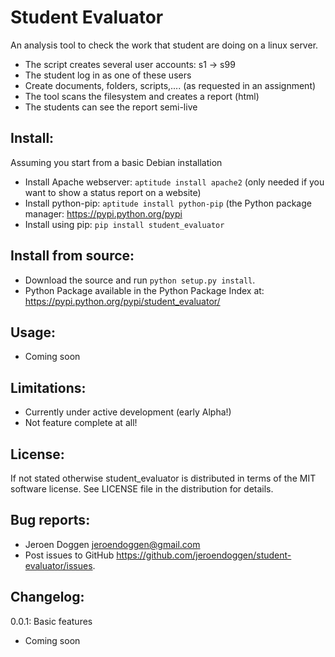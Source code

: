 # Student Evaluator
An analysis tool to check the work that student are doing on a linux server.
 * The script creates several user accounts: s1 -> s99
 * The student log in as one of these users
 * Create documents, folders, scripts,.... (as requested in an assignment)
 * The tool scans the filesystem and creates a report (html)
 * The students can see the report semi-live

## Install:
Assuming you start from a basic Debian installation
 * Install Apache webserver: ``aptitude install apache2`` (only needed if you want to show a status report on a website)
 * Install python-pip: ``aptitude install python-pip`` (the Python package manager: https://pypi.python.org/pypi
 * Install using pip: ``pip install student_evaluator``

## Install from source:
 * Download the source and run ``python setup.py install``.
 * Python Package available in the Python Package Index at: https://pypi.python.org/pypi/student_evaluator/

## Usage:
 * Coming soon

## Limitations:
 * Currently under active development (early Alpha!)
 * Not feature complete at all!

## License:
If not stated otherwise student_evaluator is distributed in terms of the MIT software license.
See LICENSE file in the distribution for details.

## Bug reports:
 * Jeroen Doggen <jeroendoggen@gmail.com>
 * Post issues to GitHub https://github.com/jeroendoggen/student-evaluator/issues.

## Changelog:
0.0.1: Basic features
 * Coming soon
